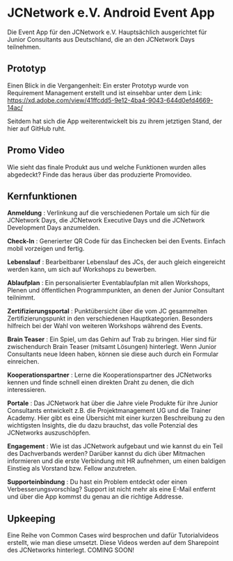 # JCNetwork e.V. Android Event App

Die Event App für den JCNetwork e.V. Hauptsächlich ausgerichtet für Junior Consultants aus Deutschland, die an den JCNetwork Days teilnehmen. 

## Prototyp

Einen Blick in die Vergangenheit: Ein erster Prototyp wurde von Requirement Management erstellt und ist einsehbar unter dem Link: https://xd.adobe.com/view/41ffcdd5-9e12-4ba4-9043-644d0efd4669-14ac/

Seitdem hat sich die App weiterentwickelt bis zu ihrem jetztigen Stand, der hier auf GitHub ruht.

## Promo Video

Wie sieht das finale Produkt aus und welche Funktionen wurden alles abgedeckt? Finde das heraus über das produzierte Promovideo.

## Kernfunktionen

__Anmeldung__ : Verlinkung auf die verschiedenen Portale um sich für die JCNetwork Days, die JCNetwork Executive Days und die JCNetwork Development Days anzumelden.

__Check-In__ : Generierter QR Code für das Einchecken bei den Events. Einfach mobil vorzeigen und fertig.

__Lebenslauf__ : Bearbeitbarer Lebenslauf des JCs, der auch gleich eingereicht werden kann, um sich auf Workshops zu bewerben.

__Ablaufplan__ : Ein personalisierter Eventablaufplan mit allen Workshops, Plenen und öffentlichen Programmpunkten, an denen der Junior Consultant teilnimmt.

__Zertifizierungsportal__ : Punktübersicht über die vom JC gesammelten Zertifizierungspunkt in den verschiedenen Hauptkategorien. Besonders hilfreich bei der Wahl von weiteren Workshops während des Events.

__Brain Teaser__ : Ein Spiel, um das Gehirn auf Trab zu bringen. Hier sind für zwischendurch Brain Teaser (mitsamt Lösungen) hinterlegt. Wenn Junior Consultants neue Ideen haben, können sie diese auch durch ein Formular einreichen.

__Kooperationspartner__ : Lerne die Kooperationspartner des JCNetworks kennen und finde schnell einen direkten Draht zu denen, die dich interessieren.

__Portale__ : Das JCNetwork hat über die Jahre viele Produkte für ihre Junior Consultants entwickelt z.B. die Projektmanagement UG und die Trainer Academy. Hier gibt es eine Übersicht mit einer kurzen Beschreibung zu den wichtigsten Insights, die du dazu brauchst, das volle Potenzial des JCNetworks auszuschöpfen.

__Engagement__ : Wie ist das JCNetwork aufgebaut und wie kannst du ein Teil des Dachverbands werden? Darüber kannst du dich über Mitmachen informieren und die erste Verbindung mit HR aufnehmen, um einen baldigen Einstieg als Vorstand bzw. Fellow anzutreten.

__Supporteinbindung__ : Du hast ein Problem entdeckt oder einen Verbesserungsvorschlag? Support ist nicht mehr als eine E-Mail entfernt und über die App kommst du genau an die richtige Addresse.

## Upkeeping

Eine Reihe von Common Cases wird besprochen und dafür Tutorialvideos erstellt, wie man diese umsetzt. Diese Videos werden auf dem Sharepoint des JCNetworks hinterlegt. 
COMING SOON!



